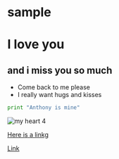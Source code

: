 # sample

# I love you

## and i miss you so much

* Come back to me please
* I really want hugs and kisses

```python
print "Anthony is mine"
```
![my heart 4](https://user-images.githubusercontent.com/35939416/37998663-7517e390-31ed-11e8-9be6-e66ce2f43ab4.jpg)

[Here is a linkg](https://www.google.com)


[Link](/textFiles/text.txt)
